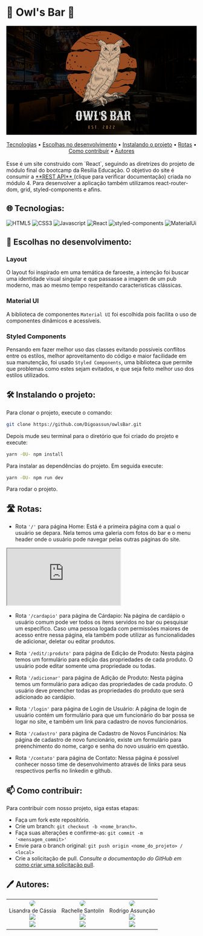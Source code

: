 # 🦉 Owl's Bar 🦉

<p align="center" width="100%">
<img src="./src/assets/imgReadme.png"/>
</p>

 <div align='center'>
 <a href='#-tecnologias'>Tecnologias</a> •
 <a href='#-escolhas-no-desenvolvimento'>Escolhas no desenvolvimento</a> • 
 <a href='#%EF%B8%8F-instalando-o-projeto'>Instalando o projeto</a> •
 <a href='#%EF%B8%8F-rotas'>Rotas</a> •
 <a href='#-como-contribuir'>Como contribuir</a> •
 <a href='#%EF%B8%8F-autores'>Autores</a>
</div>

<br>
Esse é um site construido com `React`, seguindo as diretrizes do projeto de módulo final do bootcamp da Resilia Educação. O objetivo do site é consumir a <a href="https://github.com/Digoassun/APIRest_Pub/blob/master/readme.md"> **REST API** </a> (clique para verificar documentação) criada no módulo 4. Para desenvolver a aplicação também utilizamos react-router-dom, grid, styled-components e afins.
<br>

## 🌐 Tecnologias:

<img alt="HTML5" src="https://img.shields.io/badge/HTML5-E34F26?style=for-the-badge&logo=html5&logoColor=white" />
<img alt="CSS3" src="https://img.shields.io/badge/CSS3-1572B6?style=for-the-badge&logo=css3&logoColor=white" />
<img alt="Javascript" src="https://img.shields.io/badge/JavaScript-F7DF1E?style=for-the-badge&logo=javascript&logoColor=black" />
<img alt="React" src="https://img.shields.io/badge/react-%2320232a.svg?style=for-the-badge&logo=react&logoColor=%2361DAFB" />
<img alt="styled-components" src="https://img.shields.io/badge/styled--components-DB7093?style=for-the-badge&logo=styled-components&logoColor=white" />
<img alt="MaterialUi" src="https://img.shields.io/badge/Material--UI-0081CB?style=for-the-badge&logo=material-ui&logoColor=white" />

## 🧠 Escolhas no desenvolvimento:

### Layout

O layout foi inspirado em uma temática de faroeste, a intenção foi buscar uma identidade visual singular e que passasse a imagem de um pub moderno, mas ao mesmo tempo respeitando caracteristicas clássicas.

### Material UI

A biblioteca de componentes ```Material UI``` foi escolhida pois facilita o uso de componentes dinâmicos e acessíveis.

### Styled Components

Pensando em fazer melhor uso das classes evitando possíveis conflitos entre os estilos, melhor aproveitamento do código e maior facilidade em sua manutenção, foi usado ```Styled Components```, uma biblioteca que permite que problemas como estes sejam evitados, e que seja feito melhor uso dos estilos utilizados. 

## 🛠️ Instalando o projeto:

Para clonar o projeto, execute o comando:
```bash
git clone https://github.com/Digoassun/owlsBar.git
```
Depois mude seu terminal para o diretório que foi criado do projeto e execute:
```bash
yarn -OU- npm install
```
Para instalar as dependências do projeto. Em seguida execute:

```bash
yarn -OU- npm run dev
```
Para rodar o projeto.

## 🛣️ Rotas:

* Rota ```'/'``` para página Home: Está é a primeira página com a qual o usuário se depara. Nela temos uma galeria com fotos do bar e o menu header onde o usuário pode navegar pelas outras páginas do site.
<iframe src="https://youtu.be/ljJfAchqjjE" title="home"></iframe>

* Rota ```'/cardapio'``` para página de Cárdapio: Na página de cardápio o usuário comum pode ver todos os itens servidos no bar ou pesquisar um específico. Caso uma pessoa logada com permissões maiores de acesso entre nessa página, ela também pode utilizar as funcionalidades de adicionar, deletar ou editar produtos.

* Rota ```'/edit/:produto'``` para página de Edição de Produto: Nesta página temos um formulário para edição das propriedades de cada produto. O usuário pode editar somente uma propriedade ou todas.

* Rota ```'/adicionar'``` para página de Adição de Produto: Nesta página temos um formulário para adiçao das propriedades de cada produto. O usuário deve preencher todas as propriedades do produto que será adicionado ao cardápio.

* Rota ```'/login'``` para página de Login de Usuário: A página de login de usuário contém um formulário para que um funcionário do bar possa se logar no site, e também um link para cadastro de novos funcionários.

* Rota ```'/cadastro'``` para página de Cadastro de Novos Funcinários: Na página de cadastro de novo funcionário, existe um formulário para preenchimento do nome, cargo e senha do novo usuário em questão.

* Rota ```'/contato'``` para página de Contato: Nessa página é possível conhecer nosso time de desenvolvimento através de links para seus respectivos perfis no linkedin e github.

## 📫 Como contribuir:

Para contribuir com nosso projeto, siga estas etapas:

- Faça um fork este repositório.
- Crie um branch: `git checkout -b <nome_branch>`.
- Faça suas alterações e confirme-as: `git commit -m '<mensagem_commit>'`
- Envie para o branch original: `git push origin <nome_do_projeto> / <local>`
- Crie a solicitação de pull.
 _Consulte a documentação do GitHub em_ [como criar uma solicitação pull](https://help.github.com/en/github/collaborating-with-issues-and-pull-requests/creating-a-pull-request).
 
## 🖊️ Autores: 

<table align="center">
 <tr>
   <td align="center">
     <img style="border-radius: 50%;" src="https://avatars.githubusercontent.com/u/102766893?v=4" width="100px;"><br>
     Lisandra de Cássia <br>
     <a href="https://www.linkedin.com/in/lisandradecassia/">
     <img src="https://img.shields.io/badge/LinkedIn-0077B5?style=for-the-badge&logo=linkedin&logoColor=white"></a><br>
    <a href="https://github.com/Lisandradecassia">
     <img src="https://img.shields.io/badge/GitHub-100000?style=for-the-badge&logo=github&logoColor=white"></a>
   </td>
  <td align="center">
     <img style="border-radius: 50%;" src="https://avatars.githubusercontent.com/u/102765815?v=4" width="100px;"><br>
     Rachelle Santolin <br>
     <a href="https://www.linkedin.com/in/rachelle-santolin/">
     <img src="https://img.shields.io/badge/LinkedIn-0077B5?style=for-the-badge&logo=linkedin&logoColor=white"></a><br>
     <a href="https://github.com/rachellesdev">
     <img src="https://img.shields.io/badge/GitHub-100000?style=for-the-badge&logo=github&logoColor=white"></a>
   </td>
   <td align="center">
     <img style="border-radius: 50%;" src="https://avatars.githubusercontent.com/u/102702258?v=4" width="100px;"><br>
     Rodrigo Assunção <br>
     <a href="https://www.linkedin.com/in/rodrigo-assun/">
     <img src="https://img.shields.io/badge/LinkedIn-0077B5?style=for-the-badge&logo=linkedin&logoColor=white"></a><br>
    <a href="https://github.com/Digoassun">
     <img src="https://img.shields.io/badge/GitHub-100000?style=for-the-badge&logo=github&logoColor=white"></a>
   </td>
   </tr>
 </table>
 
 
 
